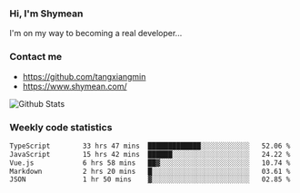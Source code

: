 ### Hi, I'm Shymean

I'm on my way to becoming a real developer...

### Contact me

- <https://github.com/tangxiangmin>
- <https://www.shymean.com/>

![Github Stats](https://github-readme-stats.vercel.app/api?username=tangxiangmin&show_icons=true&theme=dark)


###  Weekly code statistics

<!--START_SECTION:waka-->

```txt
TypeScript        33 hrs 47 mins  █████████████░░░░░░░░░░░░   52.06 %
JavaScript        15 hrs 42 mins  ██████░░░░░░░░░░░░░░░░░░░   24.22 %
Vue.js            6 hrs 58 mins   ██▓░░░░░░░░░░░░░░░░░░░░░░   10.74 %
Markdown          2 hrs 20 mins   █░░░░░░░░░░░░░░░░░░░░░░░░   03.61 %
JSON              1 hr 50 mins    ▓░░░░░░░░░░░░░░░░░░░░░░░░   02.85 %
```

<!--END_SECTION:waka-->